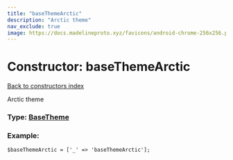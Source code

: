```yaml
---
title: "baseThemeArctic"
description: "Arctic theme"
nav_exclude: true
image: https://docs.madelineproto.xyz/favicons/android-chrome-256x256.png
---
```

# Constructor: baseThemeArctic  
[Back to constructors index](/API_docs/constructors/index.html)



Arctic theme




### Type: [BaseTheme](/API_docs/types/BaseTheme.html)


### Example:

```
$baseThemeArctic = ['_' => 'baseThemeArctic'];
```  
